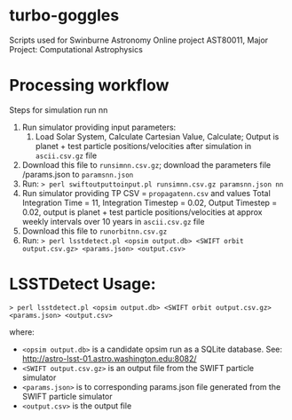# turbo-goggles
Scripts used for Swinburne Astronomy Online project AST80011, Major Project: Computational Astrophysics

# Processing workflow

Steps for simulation run nn 

1. Run simulator providing input parameters: 
    1. Load Solar System, Calculate Cartesian Value, Calculate; Output is planet + test particle positions/velocities after simulation in `ascii.csv.gz` file 
1. Download this file to `runsimnn.csv.gz`; download the parameters file /params.json to `paramsnn.json`
1. Run: `> perl swiftoutputtoinput.pl runsimnn.csv.gz paramsnn.json nn`
1. Run simulator providing TP CSV = `propagatenn.csv` and values Total Integration Time = 11, Integration Timestep = 0.02, Output Timestep = 0.02, output is planet + test particle positions/velocities at approx weekly intervals over 10 years in `ascii.csv.gz` file 
1. Download this file to `runorbitnn.csv.gz`
1. Run: `> perl lsstdetect.pl <opsim output.db> <SWIFT orbit output.csv.gz> <params.json> <output.csv>`


# LSSTDetect Usage:
  `> perl lsstdetect.pl <opsim output.db> <SWIFT orbit output.csv.gz> <params.json> <output.csv>`

where:
* `<opsim output.db>` is a candidate opsim run as a SQLite database. See:  http://astro-lsst-01.astro.washington.edu:8082/
* `<SWIFT output.csv.gz>` is an output file from the SWIFT particle simulator
* `<params.json>` is to corresponding params.json file generated from the SWIFT particle simulator
* `<output.csv>` is the output file

